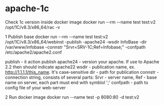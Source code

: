 # apache-1c
Check 1c version inside docker image
docker run --rm --name test test:v2 /opt/1C/v8.3/x86_64/rac -v

1 Publish base
docker run --rm --name test test:v2 /opt/1C/v8.3/x86_64/webinst -publish -apache24 -wsdir InfoBase -dir /var/www/infobase -connstr "Srvr=SRV-1C;Ref=Infobase;" -confpath /etc/apache2/apache2.conf

publish - it action publish
apache24 - version your apache. If use to Apache 2.2 then should indicate apache22
wsdir - publication name, ex. http://1.1.1.1/this_name. It's case-sensitive
dir - path for publication
connstr - connection string, consists of several parts: Srvr - server name, Ref - base name on server, each part must end with symblol ';'
confpath - path to config file of your web-server

2 Run docker image
docker run --name test -p 8080:80 -d test:v2
